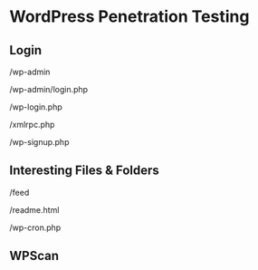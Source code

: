 # WordPress Penetration Testing

## Login

/wp-admin

/wp-admin/login.php

/wp-login.php

/xmlrpc.php

/wp-signup.php


## Interesting Files & Folders

/feed

/readme.html

/wp-cron.php


## WPScan
